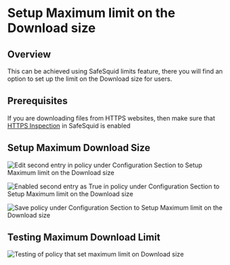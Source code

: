 # Setup Maximum limit on the Download size

## Overview

This can be achieved using SafeSquid limits feature, there you will find an option to set up the limit on the Download size for users.

## Prerequisites

If you are downloading files from HTTPS websites, then make sure that [HTTPS Inspection](https://help.safesquid.com/portal/en/kb/articles/setup-https-inspection) in SafeSquid is enabled

## Setup Maximum Download Size

![Edit second entry in policy under Configuration Section to Setup Maximum limit on the Download size](/img/How_To/Setup_Maximum_limit_on_the_Download_size/image1.webp)

![Enabled second entry as True in policy under Configuration Section to Setup Maximum limit on the Download size](/img/How_To/Setup_Maximum_limit_on_the_Download_size/image2.webp)

![Save policy under Configuration Section to Setup Maximum limit on the Download size](/img/How_To/Setup_Maximum_limit_on_the_Download_size/image3.webp)

## Testing Maximum Download Limit

![Testing of policy that set maximum limit on Download size](/img/How_To/Setup_Maximum_limit_on_the_Download_size/image4.webp)
